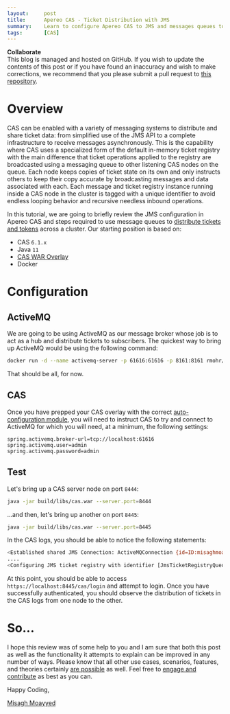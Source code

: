 ```yaml
---
layout:     post
title:      Apereo CAS - Ticket Distribution with JMS
summary:    Learn to configure Apereo CAS to JMS and messages queues to broadcast tickets and tokens across a deployment cluster.
tags:       [CAS]
---
```


<div class="alert alert-success">
<strong>Collaborate</strong><br/>This blog is managed and hosted on GitHub. If you wish to update the contents of this post or if you have found an inaccuracy and wish to make corrections, we recommend that you please submit a pull request to <a href="https://github.com/apereo/apereo.github.io">this repository</a>.
</div>

# Overview

CAS can be enabled with a variety of messaging systems to distribute and share ticket data: from simplified use of the JMS API to a complete infrastructure to receive messages asynchronously. This is the capability where CAS uses a specialized form of the default in-memory ticket registry with the main difference that ticket operations applied to the registry are broadcasted using a messaging queue to other listening CAS nodes on the queue. Each node keeps copies of ticket state on its own and only instructs others to keep their copy accurate by broadcasting messages and data associated with each. Each message and ticket registry instance running inside a CAS node in the cluster is tagged with a unique identifier to avoid endless looping behavior and recursive needless inbound operations.

In this tutorial, we are going to briefly review the JMS configuration in Apereo CAS and steps required to use message queues to [distribute tickets and tokens](https://apereo.github.io/cas/development/ticketing/Messaging-JMS-Ticket-Registry.html) across a cluster. Our starting position is based on:

- CAS `6.1.x`
- Java `11`
- [CAS WAR Overlay](https://github.com/apereo/cas-overlay-template)
- Docker

# Configuration

## ActiveMQ

We are going to be using ActiveMQ as our message broker whose job is to act as a hub and distribute tickets to subscribers. The quickest way to bring up ActiveMQ would be using the following command:

```bash
docker run -d --name activemq-server -p 61616:61616 -p 8161:8161 rmohr/activemq
```

That should be all, for now.

## CAS

Once you have prepped your CAS overlay with the correct [auto-configuration module](https://apereo.github.io/cas/development/ticketing/Messaging-JMS-Ticket-Registry.html), you will need to instruct CAS to try and connect to ActiveMQ for which you will need, at a minimum, the following settings:

```properties
spring.activemq.broker-url=tcp://localhost:61616
spring.activemq.user=admin
spring.activemq.password=admin
```

## Test

Let's bring up a CAS server node on port `8444`:

```bash
java -jar build/libs/cas.war --server.port=8444
```

...and then, let's bring up another on port `8445`:

```bash
java -jar build/libs/cas.war --server.port=8445
```

In the CAS logs, you should be able to notice the following statements:

```bash
<Established shared JMS Connection: ActiveMQConnection {id=ID:misaghmoayyed.local-65269-1569759674508-1:1,clientId=null,started=false}>
....
<Configuring JMS ticket registry with identifier [JmsTicketRegistryQueueIdentifier(id=d6b0927b-5c08-4c97-b0aa-02d5d8e709f5)]>
```

At this point, you should be able to access `https://localhost:8445/cas/login` and attempt to login. Once you have successfully authenticated, you should observe the distribution of tickets in the CAS logs from one node to the other.

# So...

I hope this review was of some help to you and I am sure that both this post as well as the functionality it attempts to explain can be improved in any number of ways. Please know that all other use cases, scenarios, features, and theories certainly [are possible](https://apereo.github.io/2017/02/18/onthe-theoryof-possibility/) as well. Feel free to [engage and contribute](https://apereo.github.io/cas/developer/Contributor-Guidelines.html) as best as you can.

Happy Coding,

[Misagh Moayyed](https://fawnoos.com)
